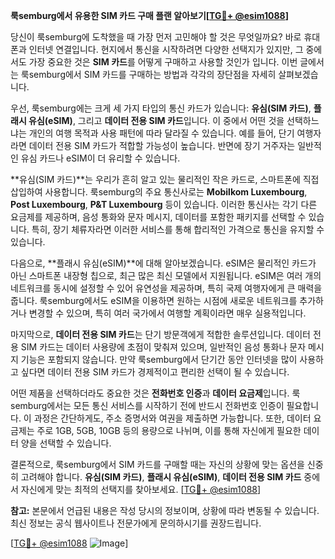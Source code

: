 **룩semburg에서 유용한 SIM 카드 구매 플랜 알아보기[[TG💪+ @esim1088](https://t.me/s/esim1088)]**

당신이 룩semburg에 도착했을 때 가장 먼저 고민해야 할 것은 무엇일까요? 바로 휴대폰과 인터넷 연결입니다. 현지에서 통신을 시작하려면 다양한 선택지가 있지만, 그 중에서도 가장 중요한 것은 **SIM 카드**를 어떻게 구매하고 사용할 것인가 입니다. 이번 글에서는 룩semburg에서 SIM 카드를 구매하는 방법과 각각의 장단점을 자세히 살펴보겠습니다.

우선, 룩semburg에는 크게 세 가지 타입의 통신 카드가 있습니다: **유심(SIM 카드)**, **플래시 유심(eSIM)**, 그리고 **데이터 전용 SIM 카드**입니다. 이 중에서 어떤 것을 선택하느냐는 개인의 여행 목적과 사용 패턴에 따라 달라질 수 있습니다. 예를 들어, 단기 여행자라면 데이터 전용 SIM 카드가 적합할 가능성이 높습니다. 반면에 장기 거주자는 일반적인 유심 카드나 eSIM이 더 유리할 수 있습니다.

**유심(SIM 카드)**는 우리가 흔히 알고 있는 물리적인 작은 카드로, 스마트폰에 직접 삽입하여 사용합니다. 룩semburg의 주요 통신사로는 **Mobilkom Luxembourg**, **Post Luxembourg**, **P&T Luxembourg** 등이 있습니다. 이러한 통신사는 각기 다른 요금제를 제공하며, 음성 통화와 문자 메시지, 데이터를 포함한 패키지를 선택할 수 있습니다. 특히, 장기 체류자라면 이러한 서비스를 통해 합리적인 가격으로 통신을 유지할 수 있습니다.

다음으로, **플래시 유심(eSIM)**에 대해 알아보겠습니다. eSIM은 물리적인 카드가 아닌 스마트폰 내장형 칩으로, 최근 많은 최신 모델에서 지원됩니다. eSIM은 여러 개의 네트워크를 동시에 설정할 수 있어 유연성을 제공하며, 특히 국제 여행자에게 큰 매력을 줍니다. 룩semburg에서도 eSIM을 이용하면 원하는 시점에 새로운 네트워크를 추가하거나 변경할 수 있으며, 특히 여러 국가에서 여행할 계획이라면 매우 실용적입니다.

마지막으로, **데이터 전용 SIM 카드**는 단기 방문객에게 적합한 솔루션입니다. 데이터 전용 SIM 카드는 데이터 사용량에 초점이 맞춰져 있으며, 일반적인 음성 통화나 문자 메시지 기능은 포함되지 않습니다. 만약 룩semburg에서 단기간 동안 인터넷을 많이 사용하고 싶다면 데이터 전용 SIM 카드가 경제적이고 편리한 선택이 될 수 있습니다.

어떤 제품을 선택하더라도 중요한 것은 **전화번호 인증**과 **데이터 요금제**입니다. 룩semburg에서는 모든 통신 서비스를 시작하기 전에 반드시 전화번호 인증이 필요합니다. 이 과정은 간단하게도, 주소 증명서와 여권을 제출하면 가능합니다. 또한, 데이터 요금제는 주로 1GB, 5GB, 10GB 등의 용량으로 나뉘며, 이를 통해 자신에게 필요한 데이터 양을 선택할 수 있습니다.

결론적으로, 룩semburg에서 SIM 카드를 구매할 때는 자신의 상황에 맞는 옵션을 신중히 고려해야 합니다. **유심(SIM 카드)**, **플래시 유심(eSIM)**, **데이터 전용 SIM 카드** 중에서 자신에게 맞는 최적의 선택지를 찾아보세요. [[TG💪+ @esim1088](https://t.me/s/esim1088)]

**참고:** 본문에서 언급된 내용은 작성 당시의 정보이며, 상황에 따라 변동될 수 있습니다. 최신 정보는 공식 웹사이트나 전문가에게 문의하시기를 권장드립니다.

[[TG💪+ @esim1088](https://t.me/s/esim1088) ![Image](https://i.postimg.cc/Y0z9fWf4/image.png)]